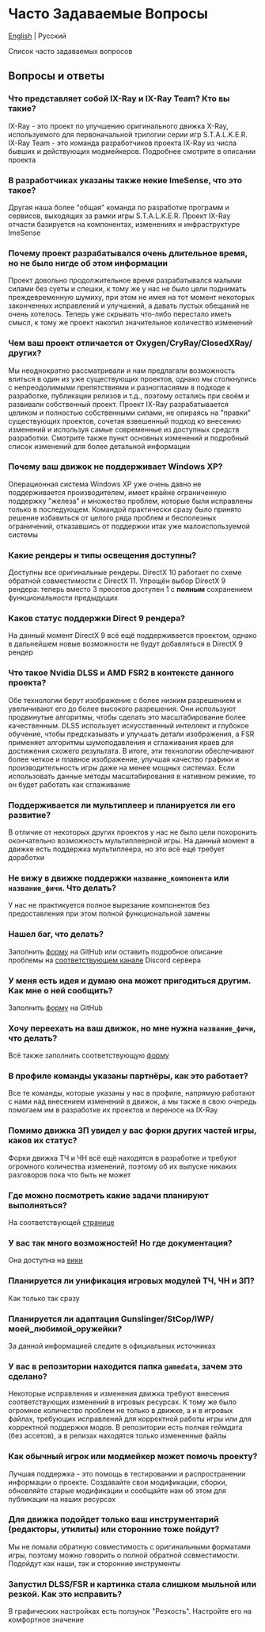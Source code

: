 # Часто Задаваемые Вопросы

[English](./faq.md) | Русский

Список часто задаваемых вопросов

## Вопросы и ответы

### Что представляет собой IX-Ray и IX-Ray Team? Кто вы такие?

IX-Ray - это проект по улучшению оригинального движка X-Ray, используемого для первоначальной трилогии серии игр S.T.A.L.K.E.R. IX-Ray Team - это команда разработчиков проекта IX-Ray из числа бывших и действующих модмейкеров. Подробнее смотрите в описании проекта

### В разработчиках указаны также некие ImeSense, что это такое?

Другая наша более "общая" команда по разработке программ и сервисов, выходящих за рамки игры S.T.A.L.K.E.R. Проект IX-Ray отчасти базируется на компонентах, изменениях и инфраструктуре ImeSense

### Почему проект разрабатывался очень длительное время, но не было нигде об этом информации

Проект довольно продолжительное время разрабатывался малыми силами без суеты и спешки, к тому же у нас не было цели поднимать преждевременную шумиху, при этом не имея на тот момент некоторых законченных исправлений и улучшений, а давать пустых обещаний не очень хотелось. Теперь уже скрывать что-либо перестало иметь смысл, к тому же проект накопил значительное количество изменений

### Чем ваш проект отличается от Oxygen/CryRay/ClosedXRay/других?

Мы неоднократно рассматривали и нам предлагали возможность влиться в один из уже существующих проектов, однако мы столкнулись с непреодолимыми препятствиями и разногласиями в подходе к разработке, публикации релизов и т.д., поэтому остались при своём и развивали собственный проект. Проект IX-Ray разрабатывается целиком и полностью собственными силами, не опираясь на "правки" существующих проектов, сочетая взвешенный подход ко внесению изменений и используя самые современные из доступных средств разработки. Смотрите также пункт основных изменений и подробный список изменений для более детальной информации

### Почему ваш движок не поддерживает Windows XP?

Операционная система Windows XP уже очень давно не поддерживается производителем, имеет крайне ограниченную поддержку "железа" и множество проблем, которые были исправлены только в последующем. Командой практически сразу было принято решение избавиться от целого ряда проблем и бесполезных ограничений, отказавшись от поддержки итак уже малоиспользуемой системы

### Какие рендеры и типы освещения доступны?

Доступны все оригинальные рендеры. DirectX 10 работает по схеме обратной совместимости с DirectX 11. Упрощён выбор DirectX 9 рендера: теперь вместо 3 пресетов доступен 1 с __полным__ сохранением функциональности предыдущих

### Каков статус поддержки Direct 9 рендера?

На данный момент DirectX 9 всё ещё поддерживается проектом, однако в дальнейшем новые возможности не будут добавляться в DirectX 9 рендер

### Что такое Nvidia DLSS и AMD FSR2 в контексте данного проекта?

Обе технологии берут изображение с более низким разрешением и увеличивают его до более высокого разрешения. Они используют продвинутые алгоритмы, чтобы сделать это масштабирование более качественным. DLSS использует искусственный интеллект и глубокое обучение, чтобы предсказывать и улучшать детали изображения, а FSR применяет алгоритмы шумоподавления и сглаживания краев для достижения схожего результата. В итоге, эти технологии обеспечивают более четкое и плавное изображение, улучшая качество графики и производительность игры даже на менее мощных системах. Если использовать данные методы масштабирования в нативном режиме, то он будет работать как сглаживание

### Поддерживается ли мультиплеер и планируется ли его развитие?

В отличие от некоторых других проектов у нас не было цели похоронить окончательно возможность мультиплеерной игры. На данный момент в движке есть поддержка мультиплеера, но это всё ещё требует доработки

### Не вижу в движке поддержки `название_компонента` или `название_фичи`. Что делать?

У нас не практикуется полное вырезание компонентов без предоставления при этом полной функциональной замены

### Нашел баг, что делать?

Заполнить [форму](https://github.com/ixray-team/ixray-1.6-stcop/issues/new?assignees=&labels=bug&projects=&template=bug_report.yml) на GitHub или оставить подробное описание проблемы на [соответствующем канале](https://discord.com/channels/959159181053661244/1165620257436733540) Discord сервера

### У меня есть идея и думаю она может пригодиться другим. Как мне о ней сообщить?

Заполнить [форму](https://github.com/ixray-team/ixray-1.6-stcop/issues/new?assignees=&labels=enhancement&projects=&template=feature_request.yml) на GitHub

### Хочу переехать на ваш движок, но мне нужна `название_фичи`, что делать?

Всё также заполнить соответствующую [форму](https://github.com/ixray-team/ixray-1.6-stcop/issues/new?assignees=&labels=enhancement&projects=&template=feature_request.yml)

### В профиле команды указаны партнёры, как это работает?

Все те команды, которые указаны у нас в профиле, напрямую работают с нами над внесением изменений в движок, а мы также в свою очередь помогаем им в разработке их проектов и переносе на IX-Ray

### Помимо движка ЗП увидел у вас форки других частей игры, каков их статус?

Форки движка ТЧ и ЧН всё ещё находятся в разработке и требуют огромного количества изменений, поэтому об их выпуске никаких разговоров пока что быть не может

### Где можно посмотреть какие задачи планируют выполняться?

На соответствующей [странице](https://github.com/orgs/ixray-team/projects/7)

### У вас так много возможностей! Но где документация?

Она доступна на [вики](https://github.com/ixray-team/ixray-1.6-stcop/wiki)

### Планируется ли унификация игровых модулей ТЧ, ЧН и ЗП?

Как только так сразу

### Планируется ли адаптация Gunslinger/StCop/IWP/моей_любимой_оружейки?

За данной информацией следите в официальных источниках

### У вас в репозитории находится папка `gamedata`, зачем это сделано?

Некоторые исправления и изменения движка требуют внесения соответствующих изменений в игровых ресурсах. К тому же было огромное количество проблем не только в движке, а и в игровых файлах, требующих исправлений для корректной работы игры или для корректной поддержки модов. В репозитории есть полная геймдата (без ассетов), а в релизах находятся только измененные файлы

### Как обычный игрок или модмейкер может помочь проекту?

Лучшая поддержка - это помощь в тестировании и распространении информации о проекте. Создавайте свои модификации, сборки, обновляйте старые модификации и сообщайте нам об этом для публикации на наших ресурсах

### Для движка подойдет только ваш инструментарий (редакторы, утилиты) или сторонние тоже пойдут?

Мы не ломали обратную совместимость с оригинальными форматами игры, поэтому можно говорить о полной обратной совместимости. Подойдут как наши, так и сторонние инструменты

### Запустил DLSS/FSR и картинка стала слишком мыльной или резкой. Как это исправить?

В графических настройках есть ползунок "Резкость". Настройте его на комфортное значение
